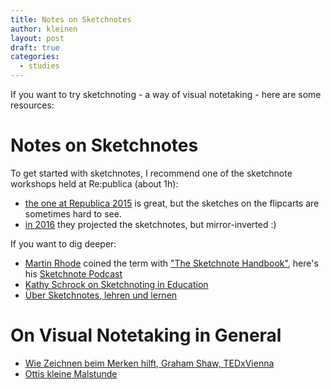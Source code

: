 ```yaml
---
title: Notes on Sketchnotes
author: kleinen
layout: post
draft: true
categories:
  - studies
---
```


If you want to try sketchnoting - a way of visual notetaking - here are
some resources:

# Notes on Sketchnotes

To get started with sketchnotes, I recommend one of the sketchnote workshops held at Re:publica (about 1h):

* [the one at Republica 2015](https://www.youtube.com/watch?v=hJKK9m5-xEY) is great, but the sketches on the flipcarts
are sometimes hard to see.
* [in 2016](https://www.youtube.com/watch?v=IBq9VoRJQWU&t=1400s) they projected the sketchnotes, but mirror-inverted :)

If you want to dig deeper:
* [Martin Rhode](http://rohdesign.com) coined the term with ["The Sketchnote Handbook"](https://rohdesign.com/handbook), here's his [Sketchnote Podcast](https://www.youtube.com/watch?v=3Fi3kHDs0rg)
* [Kathy Schrock on Sketchnoting in Education](https://www.schrockguide.net/sketchnoting.html)
* [Über Sketchnotes, lehren und lernen](https://sketchnotes.de/2013/04/11/ueber-sketchnotes-lehren-und-lernen/)

# On Visual Notetaking in General

* [Wie Zeichnen beim Merken hilft, Graham Shaw, TEDxVienna](https://www.youtube.com/watch?v=gj3ZnKlHqxI)
* [Ottis kleine Malstunde](https://www.youtube.com/watch?v=vjrJYuJP2-w)

